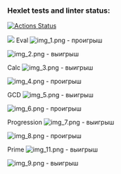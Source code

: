 ### Hexlet tests and linter status:
[![Actions Status](https://github.com/Lakever/java-project-61/actions/workflows/hexlet-check.yml/badge.svg)](https://github.com/Lakever/java-project-61/actions)

<a href="https://codeclimate.com/github/Lakever/java-project-61/maintainability"><img src="https://api.codeclimate.com/v1/badges/8f392e1d6d596171474f/maintainability" /></a>
Eval
![img_1.png](screenshots/img_1.png)  - проигрыш

![img_2.png](screenshots/img_2.png) - выигрыш

Calc
![img_3.png](screenshots/img_3.png) - выигрыш

![img_4.png](screenshots/img_4.png) - проигрыш

GCD
![img_5.png](screenshots/img_5.png) - выигрыш

![img_6.png](screenshots/img_6.png) - проигрыш

Progression
![img_7.png](screenshots/img_7.png) - выигрыш

![img_8.png](screenshots/img_8.png) - проигрыш

Prime
![img_11.png](screenshots/img_11.png) - выигрыш

![img_9.png](screenshots/img_9.png) - выигрыш